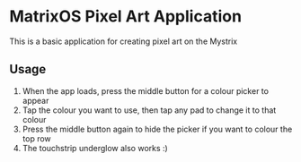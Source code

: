 # MatrixOS Pixel Art Application

This is a basic application for creating pixel art on the Mystrix

## Usage
1. When the app loads, press the middle button for a colour picker to appear
2. Tap the colour you want to use, then tap any pad to change it to that colour
3. Press the middle button again to hide the picker if you want to colour the top row
4. The touchstrip underglow also works :)
